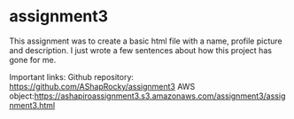 # assignment3

This assignment was to create a basic html file with a name, profile picture and description. I just wrote a few sentences about how this project has gone for me.

Important links:
Github repository: https://github.com/AShapRocky/assignment3
AWS object:https://ashapiroassignment3.s3.amazonaws.com/assignment3/assignment3.html
